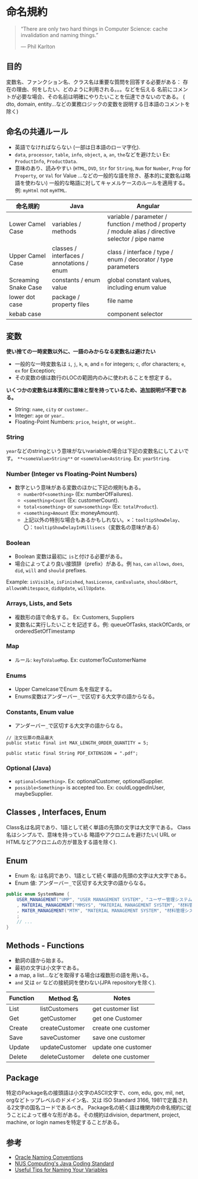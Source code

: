 # 命名規約

> “There are only two hard things in Computer Science: cache invalidation and naming things.”
>
> — Phil Karlton

## 目的

変数名、ファンクション名、クラス名は重要な質問を回答する必要がある：
存在の理由、何をしたい、どのように利用される。。。などを伝える
名前にコメントが必要な場合、その名前は明確にやりたいことを伝達できないのである。
( dto, domain, entity...などの業務ロジックの変数を説明する日本語のコメントを除く)

## 命名の共通ルール

- 英語でなければならない (一部は日本語のローマ字化).
- `data`, `processor`, `table`, `info`, `object`, `a`, `an`, `the`などを避けたい
Ex: `ProductInfo`, `ProductData`.
- 意味のあり、読みやすい (`HTML`, `DVD`, `Str` for `String`, `Num` for `Number`, `Prop` for `Property`, or `Val` for Value ...などの一般的な語を除き、基本的に変数名は略語を使わない)
一般的な略語に対してキャメルケースのルールを適用する。例: `myHtml` not `myHTML`.

| 命名規約              | Java                                      | Angular                                                                                                  |
|----------------------|-------------------------------------------|----------------------------------------------------------------------------------------------------------|
| Lower Camel Case     | variables / methods                       | variable / parameter / function / method / property / module alias / directive selector / pipe name      |
| Upper Camel Case     | classes / interfaces / annotations / enum | class / interface / type / enum / decorator / type parameters                                            |
| Screaming Snake Case | constants / enum value                    | global constant values, including enum value                                                             |
| lower dot case       | package / property files                  | file name                                                                                                |
| kebab case           |                                           | component selector                                                                                       |

## 変数

**使い捨ての一時変数以外に、一語のみからなる変数名は避けたい**

- 一般的な一時変数名は `i`, `j`, `k`, `m`, and `n` for integers; `c`, `d`for characters; `e`, `ex` for Exception;
- その変数の値は数行のLOCの範囲内のみに使われることを想定する。

**いくつかの変数名は本質的に意味と型を持っているため、追加説明が不要である。**

- String: `name`, `city` or `customer`..
- Integer: `age` or `year`..
- Floating-Point Numbers: `price`, `height`, or `weight`..

### String

`year`などのstringという意味がないvariableの場合は下記の変数名にしてよいです。
`**<someValue>String**` or `<someValue>AsString`. Ex: `yearString`.

### Number (Integer vs Floating-Point Numbers)

- 数字という意味がある変数のほかに下記の規則もある。
  - `numberOf<something>` (Ex: numberOfFailures).
  - `<something>Count` (Ex: customerCount).
  - `total<something>` or `sum<something>` (Ex: `totalProduct`).
  - `<something>Amount` (Ex: moneyAmount).
  - 上記以外の特別な場合もあるかもしれない。×：`tooltipShowDelay`、〇：`tooltipShowDelayInMillisecs`（変数名の意味がある）

### Boolean

- Boolean 変数は最初に `is`と付ける必要がある。
- 場合によってより良い接頭辞（prefix）がある。例 `has`, `can` `allows`, `does`, `did`, `will` and `should` prefixes.

Example: `isVisible`, `isFinished`, `hasLicense`, `canEvaluate`, `shouldAbort`, `allowsWhitespace`, `didUpdate`, `willUpdate`.

### Arrays, Lists, and Sets

- 複数形の語で命名する。 Ex: Customers, Suppliers
- 変数名に実行したいことを記述する。例: queueOfTasks, stackOfCards, or orderedSetOfTimestamp

### Map

- ルール: `keyToValueMap`. Ex: customerToCustomerName

### Enums

- Upper CamelcaseでEnum 名を指定する。
- Enums変数はアンダーバー`_`で区切する大文字の語からなる。

### Constants, Enum value

- アンダーバー`_`で区切する大文字の語からなる。

```java:no-line-numbers
// 注文伝票の商品最大
public static final int MAX_LENGTH_ORDER_QUANTITY = 5;

public static final String PDF_EXTENSION = ".pdf";
```

### Optional (Java)

- `optional<Something>`. Ex: optionalCustomer, optionalSupplier.
- `possible<Something>` is accepted too. Ex: couldLoggedInUser, maybeSupplier.

## Classes , Interfaces, Enum

Class名は名詞であり、1語として続く単語の先頭の文字は大文字である。
Class名はシンプルで、意味を持っている
略語やアクロニムを避けたい( URL or HTMLなどアクロニムの方が普及する語を除く).

## Enum

- Enum 名: は名詞であり、1語として続く単語の先頭の文字は大文字である。
- Enum 値: アンダーバー`_`で区切する大文字の語からなる。

```java
public enum SystemName {
    USER_MANAGEMENT("UMP", "USER MANAGEMENT SYSTEM", "ユーザー管理システム")
    , MATERIAL_MANAGEMENT("MMSYS", "MATERIAL MANAGEMENT SYSTEM", "材料管理システム")
    , MATER_MANAGEMENT("MTM", "MATERIAL MANAGEMENT SYSTEM", "材料管理システム")
    ;
    // ...
}
```

## Methods - Functions

- 動詞の語から始まる。
- 最初の文字は小文字である。
- a map, a list...などを取得する場合は複数形の語を用いる。
- `and` 又は `or` などの接続詞を使わない(JPA repositoryを除く).

| Function |  Method 名   |        Notes        |
| -------- | -------------- | ------------------- |
| List     | listCustomers  | get customer list   |
| Get      | getCustomer    | get one Customer    |
| Create   | createCustomer | create one customer |
| Save     | saveCustomer   | save one customer   |
| Update   | updateCustomer | update one customer |
| Delete   | deleteCustomer | delete one customer |

## Package

特定のPackage名の接頭語は小文字のASCII文字で、com, edu, gov, mil, net, orgなどトップレベルのドメイン名、又は ISO Standard 3166, 1981で定義される2文字の国名コードであるべき。
Package名の続く語は機関内の命名規約に従うことによって様々な形がある。その規約はdivision, department, project, machine, or login namesを特定することがある。

## 参考

- [Oracle Naming Conventions](https://www.oracle.com/java/technologies/javase/codeconventions-namingconventions.html)
- [NUS Computing's Java Coding Standard](https://www.comp.nus.edu.sg/~cs2103/AY1617S1/contents/coding-standards-java.html)
- [Useful Tips for Naming Your Variables](https://betterprogramming.pub/useful-tips-for-naming-your-variables-8139cc8d44b5)
